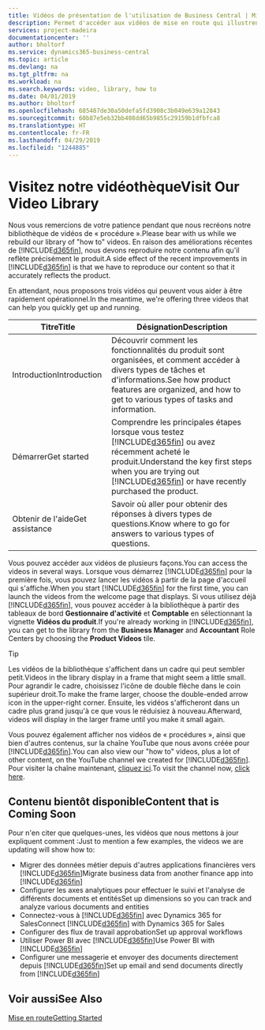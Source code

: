 ```yaml
---
title: Vidéos de présentation de l'utilisation de Business Central | Microsoft Docs
description: Permet d'accéder aux vidéos de mise en route qui illustrent comment effectuer des tâches courantes.
services: project-madeira
documentationcenter: ''
author: bholtorf
ms.service: dynamics365-business-central
ms.topic: article
ms.devlang: na
ms.tgt_pltfrm: na
ms.workload: na
ms.search.keywords: video, library, how to
ms.date: 04/01/2019
ms.author: bholtorf
ms.openlocfilehash: 685487de30a50defa5fd3908c3b049e639a12843
ms.sourcegitcommit: 60b87e5eb32bb408dd65b9855c29159b1dfbfca8
ms.translationtype: HT
ms.contentlocale: fr-FR
ms.lasthandoff: 04/29/2019
ms.locfileid: "1244885"
---
```

# <a name="visit-our-video-library"></a><span data-ttu-id="75d5b-103">Visitez notre vidéothèque</span><span class="sxs-lookup"><span data-stu-id="75d5b-103">Visit Our Video Library</span></span>
<span data-ttu-id="75d5b-104">Nous vous remercions de votre patience pendant que nous recréons notre bibliothèque de vidéos de « procédure ».</span><span class="sxs-lookup"><span data-stu-id="75d5b-104">Please bear with us while we rebuild our library of "how to" videos.</span></span> <span data-ttu-id="75d5b-105">En raison des améliorations récentes de [!INCLUDE[d365fin](includes/d365fin_md.md)], nous devons reproduire notre contenu afin qu'il reflète précisément le produit.</span><span class="sxs-lookup"><span data-stu-id="75d5b-105">A side effect of the recent improvements in [!INCLUDE[d365fin](includes/d365fin_md.md)] is that we have to reproduce our content so that it accurately reflects the product.</span></span>

<span data-ttu-id="75d5b-106">En attendant, nous proposons trois vidéos qui peuvent vous aider à être rapidement opérationnel.</span><span class="sxs-lookup"><span data-stu-id="75d5b-106">In the meantime, we're offering three videos that can help you quickly get up and running.</span></span>

|<span data-ttu-id="75d5b-107">Titre</span><span class="sxs-lookup"><span data-stu-id="75d5b-107">Title</span></span>|<span data-ttu-id="75d5b-108">Désignation</span><span class="sxs-lookup"><span data-stu-id="75d5b-108">Description</span></span>|
|----|----|
|<span data-ttu-id="75d5b-109">Introduction</span><span class="sxs-lookup"><span data-stu-id="75d5b-109">Introduction</span></span>|<span data-ttu-id="75d5b-110">Découvrir comment les fonctionnalités du produit sont organisées, et comment accéder à divers types de tâches et d'informations.</span><span class="sxs-lookup"><span data-stu-id="75d5b-110">See how product features are organized, and how to get to various types of tasks and information.</span></span>|
|<span data-ttu-id="75d5b-111">Démarrer</span><span class="sxs-lookup"><span data-stu-id="75d5b-111">Get started</span></span>|<span data-ttu-id="75d5b-112">Comprendre les principales étapes lorsque vous testez [!INCLUDE[d365fin](includes/d365fin_md.md)] ou avez récemment acheté le produit.</span><span class="sxs-lookup"><span data-stu-id="75d5b-112">Understand the key first steps when you are trying out [!INCLUDE[d365fin](includes/d365fin_md.md)] or have recently purchased the product.</span></span> |
|<span data-ttu-id="75d5b-113">Obtenir de l'aide</span><span class="sxs-lookup"><span data-stu-id="75d5b-113">Get assistance</span></span>|<span data-ttu-id="75d5b-114">Savoir où aller pour obtenir des réponses à divers types de questions.</span><span class="sxs-lookup"><span data-stu-id="75d5b-114">Know where to go for answers to various types of questions.</span></span>|

<span data-ttu-id="75d5b-115">Vous pouvez accéder aux vidéos de plusieurs façons.</span><span class="sxs-lookup"><span data-stu-id="75d5b-115">You can access the videos in several ways.</span></span> <span data-ttu-id="75d5b-116">Lorsque vous démarrez [!INCLUDE[d365fin](includes/d365fin_md.md)] pour la première fois, vous pouvez lancer les vidéos à partir de la page d'accueil qui s'affiche.</span><span class="sxs-lookup"><span data-stu-id="75d5b-116">When you start [!INCLUDE[d365fin](includes/d365fin_md.md)] for the first time, you can launch the videos from the welcome page that displays.</span></span> <span data-ttu-id="75d5b-117">Si vous utilisez déjà [!INCLUDE[d365fin](includes/d365fin_md.md)], vous pouvez accéder à la bibliothèque à partir des tableaux de bord **Gestionnaire d'activité** et **Comptable** en sélectionnant la vignette **Vidéos du produit**.</span><span class="sxs-lookup"><span data-stu-id="75d5b-117">If you're already working in [!INCLUDE[d365fin](includes/d365fin_md.md)], you can get to the library from the **Business Manager** and **Accountant** Role Centers by choosing the **Product Videos** tile.</span></span>

> [!Tip]  
> <span data-ttu-id="75d5b-118">Les vidéos de la bibliothèque s'affichent dans un cadre qui peut sembler petit.</span><span class="sxs-lookup"><span data-stu-id="75d5b-118">Videos in the library display in a frame that might seem a little small.</span></span> <span data-ttu-id="75d5b-119">Pour agrandir le cadre, choisissez l'icône de double flèche dans le coin supérieur droit.</span><span class="sxs-lookup"><span data-stu-id="75d5b-119">To make the frame larger, choose the double-ended arrow icon in the upper-right corner.</span></span> <span data-ttu-id="75d5b-120">Ensuite, les vidéos s'afficheront dans un cadre plus grand jusqu'à ce que vous le réduisiez à nouveau.</span><span class="sxs-lookup"><span data-stu-id="75d5b-120">Afterward, videos will display in the larger frame until you make it small again.</span></span>

<span data-ttu-id="75d5b-121">Vous pouvez également afficher nos vidéos de « procédures », ainsi que bien d'autres contenus, sur la chaîne YouTube que nous avons créée pour [!INCLUDE[d365fin](includes/d365fin_md.md)].</span><span class="sxs-lookup"><span data-stu-id="75d5b-121">You can also view our "how to" videos, plus a lot of other content, on the YouTube channel we created for [!INCLUDE[d365fin](includes/d365fin_md.md)].</span></span> <span data-ttu-id="75d5b-122">Pour visiter la chaîne maintenant, [cliquez ici](https://go.microsoft.com/fwlink/?linkid=851533).</span><span class="sxs-lookup"><span data-stu-id="75d5b-122">To visit the channel now, [click here](https://go.microsoft.com/fwlink/?linkid=851533).</span></span>

## <a name="content-that-is-coming-soon"></a><span data-ttu-id="75d5b-123">Contenu bientôt disponible</span><span class="sxs-lookup"><span data-stu-id="75d5b-123">Content that is Coming Soon</span></span>
<span data-ttu-id="75d5b-124">Pour n'en citer que quelques-unes, les vidéos que nous mettons à jour expliquent comment :</span><span class="sxs-lookup"><span data-stu-id="75d5b-124">Just to mention a few examples, the videos we are updating will show how to:</span></span>  

* <span data-ttu-id="75d5b-125">Migrer des données métier depuis d'autres applications financières vers [!INCLUDE[d365fin](includes/d365fin_md.md)]</span><span class="sxs-lookup"><span data-stu-id="75d5b-125">Migrate business data from another finance app into [!INCLUDE[d365fin](includes/d365fin_md.md)]</span></span>  
* <span data-ttu-id="75d5b-126">Configurer les axes analytiques pour effectuer le suivi et l'analyse de différents documents et entités</span><span class="sxs-lookup"><span data-stu-id="75d5b-126">Set up dimensions so you can track and analyze various documents and entities</span></span>
* <span data-ttu-id="75d5b-127">Connectez-vous à [!INCLUDE[d365fin](includes/d365fin_md.md)] avec Dynamics 365 for Sales</span><span class="sxs-lookup"><span data-stu-id="75d5b-127">Connect [!INCLUDE[d365fin](includes/d365fin_md.md)] with Dynamics 365 for Sales</span></span>
* <span data-ttu-id="75d5b-128">Configurer des flux de travail approbation</span><span class="sxs-lookup"><span data-stu-id="75d5b-128">Set up approval workflows</span></span>  
* <span data-ttu-id="75d5b-129">Utiliser Power BI avec [!INCLUDE[d365fin](includes/d365fin_md.md)]</span><span class="sxs-lookup"><span data-stu-id="75d5b-129">Use Power BI with [!INCLUDE[d365fin](includes/d365fin_md.md)]</span></span>  
* <span data-ttu-id="75d5b-130">Configurer une messagerie et envoyer des documents directement depuis [!INCLUDE[d365fin](includes/d365fin_md.md)]</span><span class="sxs-lookup"><span data-stu-id="75d5b-130">Set up email and send documents directly from [!INCLUDE[d365fin](includes/d365fin_md.md)]</span></span>  

## <a name="see-also"></a><span data-ttu-id="75d5b-131">Voir aussi</span><span class="sxs-lookup"><span data-stu-id="75d5b-131">See Also</span></span>
[<span data-ttu-id="75d5b-132">Mise en route</span><span class="sxs-lookup"><span data-stu-id="75d5b-132">Getting Started</span></span>](product-get-started.md)
